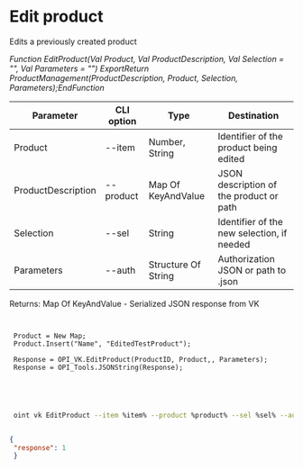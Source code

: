 ﻿---
sidebar_position: 5
---

# Edit product
 Edits a previously created product


*Function EditProduct(Val Product, Val ProductDescription, Val Selection = "", Val Parameters = "") ExportReturn ProductManagement(ProductDescription, Product, Selection, Parameters);EndFunction*

 | Parameter | CLI option | Type | Destination |
 |-|-|-|-|
 | Product | --item | Number, String | Identifier of the product being edited |
 | ProductDescription | --product | Map Of KeyAndValue | JSON description of the product or path |
 | Selection | --sel | String | Identifier of the new selection, if needed |
 | Parameters | --auth | Structure Of String | Authorization JSON or path to .json |

 
 Returns: Map Of KeyAndValue - Serialized JSON response from VK

```bsl title="Code example"
	
 
 Product = New Map;
 Product.Insert("Name", "EditedTestProduct");
 
 Response = OPI_VK.EditProduct(ProductID, Product,, Parameters);
 Response = OPI_Tools.JSONString(Response);
 
 
	
```

```sh title="CLI command example"
 
 oint vk EditProduct --item %item% --product %product% --sel %sel% --auth %auth%


```


```json title="Result"

{
 "response": 1
 }

```
